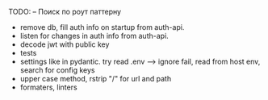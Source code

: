 TODO:
– Поиск по роут паттерну
- remove db, fill auth info on startup from auth-api. 
- listen for changes in auth info from auth-api. 
- decode jwt with public key
- tests
- settings like in pydantic. try read .env –> ignore fail, read from host env, search for config keys
- upper case method, rstrip "/" for url and path
- formaters, linters